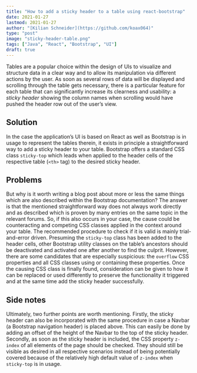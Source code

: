 ```yaml
---
title: "How to add a sticky header to a table using react-bootstrap"
date: 2021-01-27
lastmod: 2021-01-27
author: "[Kilian Schneider](https://github.com/koax064)"
type: "post"
image: "sticky-header-table.png"
tags: ["Java", "React", "Bootstrap", "UI"]
draft: true
---
```

Tables are a popular choice within the design of UIs to visualize and structure data in a clear way and to allow its manipulation via different actions by the user. As soon as several rows of data will be displayed and scrolling through the table gets necessary, there is a particular feature for each table that can significantly increase its clearness and usability: a *sticky header* showing the column names when scrolling would have pushed the header row out of the user’s view.

## Solution

In the case the application’s UI is based on React as well as Bootstrap is in usage to represent the tables therein, it exists in principle a straightforward way to add a sticky header to your table. Bootstrap offers a standard CSS class `sticky-top` which leads when applied to the header cells of the respective table (`<th>` tag) to the desired sticky header.

## Problems

But why is it worth writing a blog post about more or less the same things which are also described within the Bootstrap documentation? The answer is that the mentioned straightforward way does not always work directly and as described which is proven by many entries on the same topic in the relevant forums.
So, if this also occurs in your case, the cause could be counteracting and competing CSS classes applied in the context around your table. The recommended procedure to check if it is valid is mainly trial-and-error driven. Presuming the `sticky-top` class has been added to the header cells, other Bootstrap utility classes on the table’s ancestors should be deactivated and activated one after another to find the culprit. However, there are some candidates that are especially suspicious: the `overflow` CSS properties and all CSS classes using or containing these properties. Once the causing CSS class is finally found, consideration can be given to how it can be replaced or used differently to preserve the functionality it triggered and at the same time add the sticky header successfully.

## Side notes

Ultimately, two further points are worth mentioning. Firstly, the sticky header can also be incorporated with the same procedure in case a Navbar (a Bootstrap navigation header) is placed above. This can easily be done by adding an offset of the height of the Navbar to the top of the sticky header. Secondly, as soon as the sticky header is included, the CSS property `z-index` of all elements of the page should be checked. They should still be visible as desired in all respective scenarios instead of being potentially covered because of the relatively high default value of `z-index` when `sticky-top` is in usage.